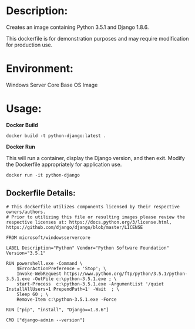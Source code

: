# Description:

Creates an image containing Python 3.5.1 and Django 1.8.6.

This dockerfile is for demonstration purposes and may require modification for production use. 

# Environment:

Windows Server Core Base OS Image

# Usage:

**Docker Build**

```
docker build -t python-django:latest .
```

**Docker Run** 

This will run a container, display the Django version, and then exit. Modify the Dockerfile appropriately for application use.

```
docker run -it python-django
```

## Dockerfile Details:
```
# This dockerfile utilizes components licensed by their respective owners/authors.
# Prior to utilizing this file or resulting images please review the respective licenses at: https://docs.python.org/3/license.html, https://github.com/django/django/blob/master/LICENSE

FROM microsoft/windowsservercore

LABEL Description="Python" Vendor="Python Software Foundation" Version="3.5.1"

RUN powershell.exe -Command \
	$ErrorActionPreference = 'Stop'; \
 	Invoke-WebRequest https://www.python.org/ftp/python/3.5.1/python-3.5.1.exe -OutFile c:\python-3.5.1.exe ; \
	start-Process  c:\python-3.5.1.exe -ArgumentList '/quiet InstallAllUsers=1 PrependPath=1' -Wait  ; \
	Sleep 60 ; \
	Remove-Item c:\python-3.5.1.exe -Force

RUN ["pip", "install", "Django==1.8.6"]

CMD ["django-admin --version"]
		
```


